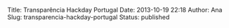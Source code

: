 Title: Transparência Hackday Portugal
Date: 2013-10-19 22:18
Author: Ana
Slug: transparencia-hackday-portugal
Status: published


